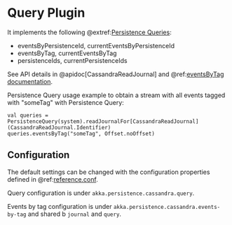 # Query Plugin

It implements the following @extref:[Persistence Queries](akka:persistence-query.html):

* eventsByPersistenceId, currentEventsByPersistenceId
* eventsByTag, currentEventsByTag
* persistenceIds, currentPersistenceIds 

See API details in @apidoc[CassandraReadJournal] and @ref:[eventsByTag documentation](events-by-tag.md). 

Persistence Query usage example to obtain a stream with all events tagged with "someTag" with Persistence Query:

    val queries = PersistenceQuery(system).readJournalFor[CassandraReadJournal](CassandraReadJournal.Identifier)
    queries.eventsByTag("someTag", Offset.noOffset)
    
## Configuration

The default settings can be changed with the configuration properties defined in
@ref:[reference.conf](configuration.md#default-configuration).

Query configuration is under `akka.persistence.cassandra.query`.

Events by tag configuration is under `akka.persistence.cassandra.events-by-tag` and shared
b `journal` and `query`.
